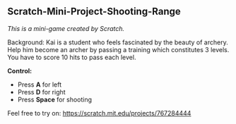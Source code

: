 ## Scratch-Mini-Project-Shooting-Range
*This is a mini-game created by Scratch.*

Background:
Kai is a student who feels fascinated by the beauty of archery. Help him become an archer by passing a training which constitutes 3 levels. You have to score 10 hits to pass each level.

**Control:**
* Press **A** for left
* Press **D** for right
* Press **Space** for shooting

Feel free to try on: https://scratch.mit.edu/projects/767284444
